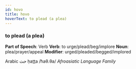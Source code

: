 ```yaml
---
id: hovo
title: hovo
hoverText: to plead (a plea)
---
```


### to plead (a plea)

**Part of Speech**: Verb
**Verb**: to urge/plead/beg/implore
**Noun**: plea/prayer/appeal
**Modifier**: urged/pleaded/begged/implored

Arabic حث ḥaṯṯa /ħaθ.θa/
*Afroasiatic Language Family*
